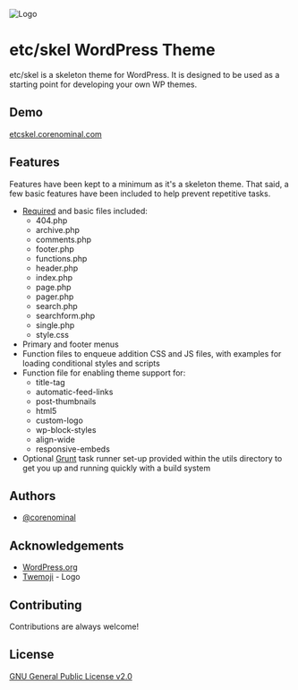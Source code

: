 
![Logo](https://etcskel.corenominal.com/wp-content/uploads/2022/04/etcskel-logo-twemoji-1.png)

    
# etc/skel WordPress Theme

etc/skel is a skeleton theme for WordPress. 
It is designed to be used as a starting point for developing your own WP themes. 


## Demo

[etcskel.corenominal.com](https://etcskel.corenominal.com)

  
## Features

Features have been kept to a minimum as it's a skeleton theme. 
That said, a few basic features have been included to help prevent repetitive tasks.

- [Required](https://developer.wordpress.org/themes/release/required-theme-files/) and basic files included:
  - 404.php
  - archive.php
  - comments.php
  - footer.php
  - functions.php
  - header.php
  - index.php
  - page.php
  - pager.php
  - search.php
  - searchform.php
  - single.php
  - style.css
- Primary and footer menus
- Function files to enqueue addition CSS and JS files, with examples for loading conditional styles and scripts
- Function file for enabling theme support for:
  - title-tag
  - automatic-feed-links
  - post-thumbnails
  - html5
  - custom-logo
  - wp-block-styles
  - align-wide
  - responsive-embeds
- Optional [Grunt](https://gruntjs.com/) task runner set-up provided within the utils directory to get you up and running quickly with a build system

  
## Authors

- [@corenominal](https://www.github.com/corenominal)

  
## Acknowledgements

 - [WordPress.org](https://wordpress.org)
 - [Twemoji](https://twemoji.twitter.com) - Logo


## Contributing

Contributions are always welcome!


  
## License

[GNU General Public License v2.0](https://www.gnu.org/licenses/old-licenses/gpl-2.0.en.html)

  

